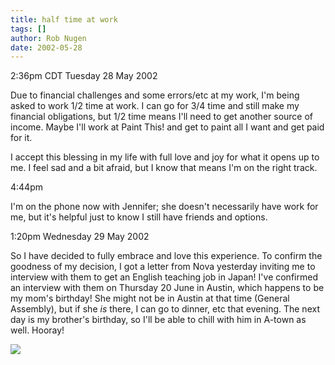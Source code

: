 ```yaml
---
title: half time at work
tags: []
author: Rob Nugen
date: 2002-05-28
---
```


<title></title>
<p class=date>2:36pm CDT Tuesday 28 May 2002</p>

<p>Due to financial challenges and some errors/etc at my work, I'm
being asked to work 1/2 time at work.  I can go for 3/4 time and still
make my financial obligations, but 1/2 time means I'll need to get
another source of income.  Maybe I'll work at Paint This! and get to
paint all I want and get paid for it.</p>

<p>I accept this blessing in my life with full love and joy for what
it opens up to me.  I feel sad and a bit afraid, but I know that means
I'm on the right track.</p>

<p class=date>4:44pm</p>

<p>I'm on the phone now with Jennifer; she doesn't necessarily have
work for me, but it's helpful just to know I still have friends and
options.</p>

<p class=date>1:20pm Wednesday 29 May 2002</p>

<p>So I have decided to fully embrace and love this experience.  To
confirm the goodness of my decision, I got a letter from Nova
yesterday inviting me to interview with them to get an English
teaching job in Japan!  I've confirmed an interview with them on
Thursday 20 June in Austin, which happens to be my mom's birthday!
She might not be in Austin at that time (General Assembly), but if she
<em>is</em> there, I can go to dinner, etc that evening.  The next day
is my brother's birthday, so I'll be able to chill with him in A-town
as well.  Hooray!</p>

<p><img src='/images/rob/wL-ROB.gif'/></p>

